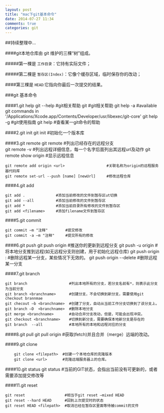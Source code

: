 ```yaml
---
layout: post
title: "mac下git基本命令"
date: 2014-07-27 11:34
comments: true
categories: git
---
```


##持续整理中...

####git本地仓库由 git 维护的三棵“树”组成。

#####第一棵是 `工作目录`：它持有实际文件；

#####第二棵是 `暂存区(Index)`：它像个缓存区域，临时保存你的改动；

####第三棵是 `HEAD`:它指向你最后一次提交的结果。

###git 基本命令

####1.git help
    git --help              #git相关帮助
    git                     #git相关帮助
    git help -a             #available git commands in '/Applications/Xcode.app/Contents/Developer/usr/libexec/git-core'
    git help -g             #git使用指南
    git help <command>      #查看某一git命令的帮助

####2.git init
    git init         #初始化一个版本库
    
####3.git remote
    git remote             #列出已经存在的远程分支  
    git remote -v          #列出远程详细信息，每一个名字后面列出其远程url及动作
    git remote show origin #显示远程信息
    
    git remote add origin <url>                   #关联名称为origin的远程服务器代码库
    git remote set-url --push [name] [newUrl]     #修改远程仓库

####4.git add    

    git add .              #添加当前修改的文件到暂存区ut切换
    git add --all          #添加当前修改的文件到暂存区
    git add *              #添加当前目录所有修改的文件到暂存区
    git add <filename>     #添加filename文件到暂存区 
    
####5.git commit

    git commit –m "注释"        #提交修改
    git commit -a –m "注释"     #提交所有的修改
    
####6.git push 
    git push origin <branchname>            #推送你的更新到远程分支
    git push -u origin <branchname>         #将本地分支推到远程(如无远程分支则创建，用于初始化远程仓库)
    git push origin :<branchname>           #删除远程某一分支，某些情况下无效的。
    git push origin --delete <branchname>   #删除远程某一分支
    
    
####7.git branch

    git branch                   #列出本地所有的分支，若分支名前有*，则表示此分支为当前分支
    git branch <branchname>      #创建分支，不会切换到新分支，需要使用git checkout brannmae
    git checout –b <branchname>  #创建了分支，自动从当前工作分支切换到了该分支上。
    git branch –D  <branchname>  #删除本地分支
    git merge <branchname>       #自动合并分支改动，但是，可能会出现冲突。
    git checkout <branchname>    #切换到新分支，需要确保本地新分支是存在的
    git branch  --all            #本地所有的本地和远程对应的分支

####8.git pull
    git pull origin <branchname>  #获取(fetch)并且合并（merge）远端的改动。
    
####9.git clone
        
        git clone <filepath>  #创建一个本地仓库的克隆版本 
        git clone <url>       #克隆远端服务器上的仓库。
        
####10.git status
    git status    #当前的GIT状态，会指出当前没有可更新的，或者需要添加提交修改等
    
####11.git reset

    git reset                  #相当于git reset –mixed HEAD  
    git reset --hard HEAD      #回到上次提交时的状态 
    git reset HEAD <filepath>  #取消已经在暂存区里面等待被commit的文件
    


           
    
    
    
    